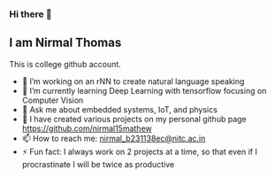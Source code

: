 ### Hi there 👋
## I am Nirmal Thomas

This is college github account.

- 🔭 I’m working on an rNN to create natural language speaking
- 🌱 I’m currently learning Deep Learning with tensorflow focusing on Computer Vision
- 💬 Ask me about embedded systems, IoT, and physics
- 🚀 I have created various projects on my personal github page https://github.com/nirmal15mathew
- 📫 How to reach me: nirmal_b231138ec@nitc.ac.in
- ⚡ Fun fact: I always work on 2 projects at a time, so that even if I procrastinate I will be twice as productive
